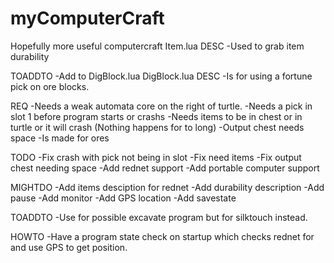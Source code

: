 # myComputerCraft
Hopefully more useful computercraft
Item.lua
  DESC
  -Used to grab item durability
  
  TOADDTO
  -Add to DigBlock.lua
DigBlock.lua
  DESC
  -Is for using a fortune pick on ore blocks.
  
  REQ
  -Needs a weak automata core on the right of turtle.
  -Needs a pick in slot 1 before program starts or crashs
  -Needs items to be in chest or in turtle or it will crash (Nothing happens for to long)
  -Output chest needs space
  -Is made for ores
  
  TODO
  -Fix crash with pick not being in slot
  -Fix need items
  -Fix output chest needing space
  -Add rednet support
  -Add portable computer support
  
  MIGHTDO
  -Add items desciption for rednet
  -Add durability description
  -Add pause
  -Add monitor
  -Add GPS location
  -Add savestate
  
  TOADDTO
  -Use for possible excavate program but for silktouch instead.
  
  HOWTO
  -Have a program state check on startup which checks rednet for and use GPS to get position.
  
  
  
